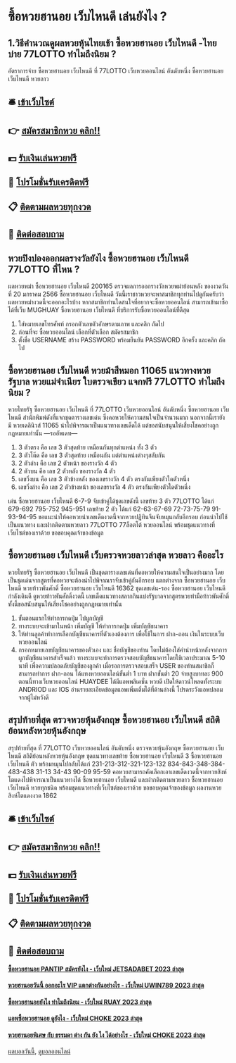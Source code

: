 # ซื้อหวยฮานอย เว็บไหนดี เล่นยังไง ?
## 1.วิธีคํานวณดูผลหวยหุ้นไทยเช้า ซื้อหวยฮานอย เว็บไหนดี -ไทยบ่าย 77LOTTO ทำไมถึงนิยม ?
อัตราการจ่าย ซื้อหวยฮานอย เว็บไหนดี ที่ 77LOTTO เว็บหวยออนไลน์ อันดับหนึ่ง ซื้อหวยฮานอย เว็บไหนดี หวยลาว

## 🛎 [เข้าเว็บไซต์](https://bit.ly/3BG5bNw)
## 👉 [สมัครสมาชิกหวย คลิก!!](https://bit.ly/3BG5bNw)
## 💵 [รับเงินเล่นหวยฟรี](https://bit.ly/3C3mvgS)
## 👑 [โปรโมชั่นรับเครดิตฟรี](https://bit.ly/3C3mvgS)
## 📋 [ติดตามผลหวยทุกงวด](https://bit.ly/3C3mvgS)
## 📱 [ติดต่อสอบถาม](https://bit.ly/3C3mvgS)

## หวยปิงปองออกผลรางวัลยังไง ซื้อหวยฮานอย เว็บไหนดี 77LOTTO ที่ไหน ?
ผลหวยพม่า ซื้อหวยฮานอย เว็บไหนดี 200165 ตรวจผลการออกรางวัลหวยพม่าย้อนหลัง ของงวดวันที่ 20 มกราคม 2566 ซื้อหวยฮานอย เว็บไหนดี วันนี้เราชาวหวยจะพาสมาชิกทุกท่านไปดูกันครับว่า ผลหวยพม่างวดนี้จะออกอะไรบ้าง หากสมาชิกท่านใดสนใจที่อยากจะซื้อหวยออนไลน์ สามารถเข้ามาซื้อได้ที่เว็บ MUGHUAY ซื้อหวยฮานอย เว็บไหนดี ที่บริการรับซื้อหวยออนไลน์ที่ดีสุด
1. ใส่หมายเลขโทรศัพท์ กรอกตัวเลขตัวอักษรตามภาพ และคลิก ถัดไป
2. ก่อนที่จะ ซื้อหวยออนไลน์ เลือกที่ตัวเลือก สมัครสมาชิก
3. ตั้งชื่อ USERNAME สร้าง PASSWORD พร้อมยืนยัน PASSWORD อีกครั้ง และคลิก ถัดไป

## ซื้อหวยฮานอย เว็บไหนดี หวยม้าสีหมอก 11065 แนวทางหวยรัฐบาล หวยแม่จำเนียร ใบตรวจเขียว แจกฟรี 77LOTTO ทำไมถึงนิยม ?
หวยไทยรัฐ ซื้อหวยฮานอย เว็บไหนดี ที่ 77LOTTO เว็บหวยออนไลน์ อันดับหนึ่ง ซื้อหวยฮานอย เว็บไหนดี สำนักพิมพ์ดังที่แจกชุดตารางเลขเด่น ซึ่งคอหวยให้ความสนใจเป็นจำนวนมาก นอกจากนี้เรายังมี หวยเดลินิวส์ 11065 นำไปพิจารณาเป็นแนวทางเลขเด็ดได้ แต่ขอสนับสนุนให้เสี่ยงโชคอย่างถูกกฎหมายเท่านั้น
—รออัพเดท—
1. 3 ตัวตรง คือ เลข 3 ตัวสุดท้าย เหมือนกันทุกตำแหน่ง ทั้ง 3 ตัว
2. 3 ตัวโต๊ด คือ เลข 3 ตัวสุดท้าย เหมือนกัน แต่ตำแหน่งต่างๆสลับกัน
3. 2 ตัวล่าง คือ เลข 2 ตัวหน้า ของรางวัล 4 ตัว
4. 2 ตัวบน คือ เลข 2 ตัวหลัง ของรางวัล 4 ตัว
5. เลขวิ่งบน คือ เลข 3 ตัวข้างหลัง ของเลขรางวัล 4 ตัว ตรงกันเพียงตัวใดตัวหนึ่ง
6. เลขวิ่งล่าง คือ เลข 2 ตัวข้างหน้า ของเลขรางวัล 4 ตัว ตรงกันเพียงตัวใดตัวหนึ่ง

เด่น ซื้อหวยฮานอย เว็บไหนดี 6-7-9 จับเข้าคู่ได้ชุดเลขดังนี้
เลขท้าย 3 ตัว 77LOTTO ได้แก่
679-692
795-752
945-951
เลขท้าย 2 ตัว ได้แก่
62-63-67-69
72-73-75-79
91-93-94-95
ขอแนะนำให้คอหวยนำเลขเด็ดงวดนี้จากหวยปฏิทินจีนจับหมุนกลับอีกรอบ ก่อนนำไปใช้เป็นแนวทาง และฝากติดตามหวยลาว 77LOTTO 77ล็อตโต้ หวยออนไลน์ พร้อมชุดแนวทางที่เว็บไซต์ของเราด้วย
ขอขอบคุณเจ้าของข้อมูล


## ซื้อหวยฮานอย เว็บไหนดี เว็บตรวจหวยลาวล่าสุด หวยลาว คืออะไร
หวยไทยรัฐ ซื้อหวยฮานอย เว็บไหนดี เป็นชุดตารางเลขเด่นที่คอหวยให้ความสนใจเป็นอย่างมาก โดยเป็นชุดเด่นจากสูตรที่คอหวยจะต้องนำไปพิจาณราจับเข้าคู่กันอีกรอบ แตกต่างจาก ซื้อหวยฮานอย เว็บไหนดี หวยท้าวพันศักดิ์ ซื้อหวยฮานอย เว็บไหนดี 16362 ชุดเลขเด่น-รอง ซื้อหวยฮานอย เว็บไหนดี กำลังเดินดี ดูหวยท้าวพันศักดิ์งวดนี้ เลขเด็ดแนวทางสลากกินแบ่งรัฐบาลจากสูตรหวยทำมือท้าวพันศักดิ์ ทั้งนี้ขอสนับสนุนให้เสี่ยงโชคอย่างถูกกฎหมายเท่านั้น
1. ขั้นตอนแรกให้ทำการกดปุ่ม ไปผูกบัญชี
2. ทางระบบจะเข้ามาในหน้า เพิ่มบัญชี ให้ทำการกดปุ่ม เพิ่มบัญชีธนาคาร
3. ให้ท่านลูกค้าทำการเลือกบัญชีธนาคารที่ตัวเองต้องการ เพื่อใช้ในการ ฝาก-ถอน เงินในระบบเว็บหวยออนไลน์
4. กรอกหมายเลขบัญชีธนาคารของตัวเอง และ ชื่อบัญชีของท่าน โดยไม่ต้องใส่คำนำหน้าหลังจากการผูกบัญชีธนาคารสำเร็จแล้ว ทางระบบจะทำการตรวจสอบบัญชีธนาคารโดยใช้เวลาประมาณ 5-10 นาที เพื่อความปลอดภัยบัญชีของลูกค้า เมื่อรอการตรวจสอบเสร็จ USER ของท่านสมาชิกก็สามารถทำการ ฝาก-ถอน ได้แทงหวยออนไลน์ขั้นต่ำ 1 บาท ฝากขั้นต่ำ 20 จ่ายสูงบาทละ 900 ตอนนี้ทางเว็บหวยออนไลน์ HUAYDEE ได้มีแอพพลิเคชั่น หวยดี เปิดให้ดาวน์โหลดทั้งระบบ ANDRIOD และ IOS อ่านรายละเอียดข้อมูลแอพเพิ่มเติ่มได้ที่ด้านล่างนี้ โปรดระวังแอพปลอมจากผู้ไม่หวังดี

## สรุปท้ายที่สุด ตรวจหวยหุ้นอังกฤษ ซื้อหวยฮานอย เว็บไหนดี สถิติย้อนหลังหวยหุ้นอังกฤษ
สรุปท้ายที่สุด ที่ 77LOTTO เว็บหวยออนไลน์ อันดับหนึ่ง ตรวจหวยหุ้นอังกฤษ ซื้อหวยฮานอย เว็บไหนดี สถิติย้อนหลังหวยหุ้นอังกฤษ ชุดแนวทางเลขท้าย ซื้อหวยฮานอย เว็บไหนดี 3 ซื้อหวยฮานอย เว็บไหนดี ตัว พร้อมหมุนไปกลับได้แก่
231-213-312-321-123-132
834-843-348-384-483-438
31-13
34-43
90-09
95-59
คอหวยสามารถคัดเลือกเอาเลขเด็ดงวดนี้จากหวยสิงห์โตแดงไปพิจารณาเป็นแนวทางได้ ซื้อหวยฮานอย เว็บไหนดี และฝากติดตามหวยลาว ซื้อหวยฮานอย เว็บไหนดี หวยทุกชนิด พร้อมชุดแนวทางที่เว็บไซต์ของเราด้วย
ขอขอบคุณเจ้าของข้อมูล
ผลงานหวยสิงห์โตแดงงวด 1862


## 🛎 [เข้าเว็บไซต์](https://bit.ly/3BG5bNw)
## 👉 [สมัครสมาชิกหวย คลิก!!](https://bit.ly/3BG5bNw)
## 💵 [รับเงินเล่นหวยฟรี](https://bit.ly/3C3mvgS)
## 👑 [โปรโมชั่นรับเครดิตฟรี](https://bit.ly/3C3mvgS)
## 📋 [ติดตามผลหวยทุกงวด](https://bit.ly/3C3mvgS)
## 📱 [ติดต่อสอบถาม](https://bit.ly/3C3mvgS)

#### [ซื้อหวยฮานอย PANTIP สมัครยังไง - เว็บใหม่ JETSADABET 2023 ล่าสุด](https://atom.io/themes/ซื้อหวยฮานอย%20pantip%20สมัครยังไง%20-%20เว็บใหม่%20jetsadabet%202023%20ล่าสุด)
#### [หวยฮานอยวันนี้ ออกอะไร VIP แตกต่างกันอย่างไร - เว็บใหม่ UWIN789 2023 ล่าสุด](https://atom.io/themes/หวยฮานอยวันนี้%20ออกอะไร%20vip%20แตกต่างกันอย่างไร%20-%20เว็บใหม่%20uwin789%202023%20ล่าสุด)
#### [ซื้อหวยฮานอยยังไง ทำไมถึงนิยม - เว็บใหม่ RUAY 2023 ล่าสุด](https://atom.io/themes/ซื้อหวยฮานอยยังไง%20ทำไมถึงนิยม%20-%20เว็บใหม่%20ruay%202023%20ล่าสุด)
#### [แอพซื้อหวยฮานอย ดูยังไง - เว็บใหม่ CHOKE 2023 ล่าสุด](https://atom.io/themes/แอพซื้อหวยฮานอย%20ดูยังไง%20-%20เว็บใหม่%20choke%202023%20ล่าสุด)
#### [หวยฮานอยพิเศษ กับ ธรรมดา ต่าง กัน ยัง ไง ได้อย่างไร - เว็บใหม่ CHOKE 2023 ล่าสุด](https://atom.io/themes/หวยฮานอยพิเศษ%20กับ%20ธรรมดา%20ต่าง%20กัน%20ยัง%20ไง%20ได้อย่างไร%20-%20เว็บใหม่%20choke%202023%20ล่าสุด)

[ผลบอลวันนี้](https://siamsport.tv "ผลบอลวันนี้"), [ดูบอลออนไลน์](https://siamsport.tv/ดูบอลสด "ดูบอลออนไลน์")